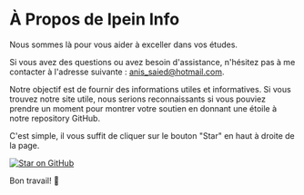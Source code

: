 # À Propos de Ipein Info

Nous sommes là pour vous aider à exceller dans vos études. 

Si vous avez des questions ou avez besoin d'assistance, n'hésitez pas à me contacter à l'adresse suivante : [anis_saied@hotmail.com](mailto:anis_saied@hotmail.com).

Notre objectif est de fournir des informations utiles et informatives. Si vous trouvez notre site utile, nous serions reconnaissants si vous pouviez prendre un moment pour montrer votre soutien en donnant une étoile à notre repository GitHub. 

C'est simple, il vous suffit de cliquer sur le bouton "Star" en haut à droite de la page.

[![Star on GitHub](https://img.shields.io/github/stars/anis-saied/ipein.svg?style=social)](https://github.com/anis-saied/ipein)

Bon travail! 👏
